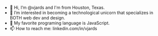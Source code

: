 - 👋 Hi, I’m @vjards and I'm from Houston, Texas.
- 👀 I’m interested in becoming a technological unicorn that specializes in BOTH web dev and design.
- 🌱 My favorite programing language is JavaScript.
- 📫 How to reach me: linkedin.com/in/vjards
